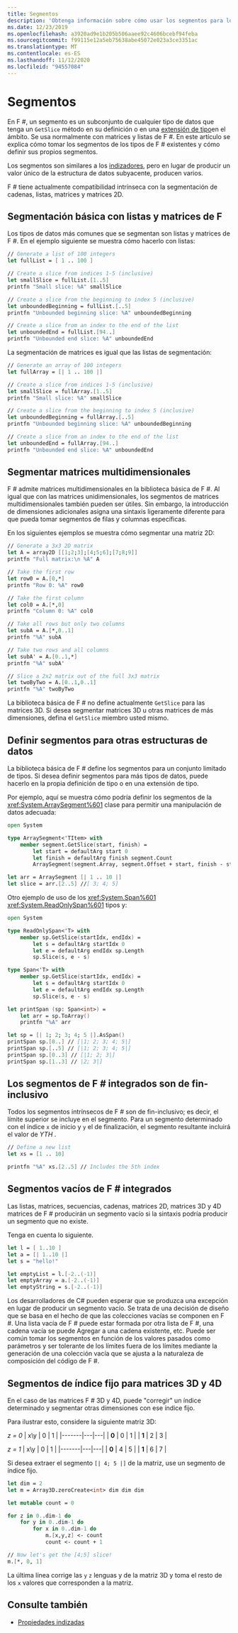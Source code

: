 ```yaml
---
title: Segmentos
description: 'Obtenga información sobre cómo usar los segmentos para los tipos de datos de F # existentes y cómo definir sus propios segmentos para otros tipos de datos.'
ms.date: 12/23/2019
ms.openlocfilehash: a3920ad9e1b205b506aaee92c4606bcebf94feba
ms.sourcegitcommit: f99115e12a5eb75638abe45072e023a3ce3351ac
ms.translationtype: MT
ms.contentlocale: es-ES
ms.lasthandoff: 11/12/2020
ms.locfileid: "94557084"
---
```

# <a name="slices"></a>Segmentos

En F #, un segmento es un subconjunto de cualquier tipo de datos que tenga un `GetSlice` método en su definición o en una [extensión de tipo](type-extensions.md)en el ámbito. Se usa normalmente con matrices y listas de F #. En este artículo se explica cómo tomar los segmentos de los tipos de F # existentes y cómo definir sus propios segmentos.

Los segmentos son similares a los [indizadores](./members/indexed-properties.md), pero en lugar de producir un valor único de la estructura de datos subyacente, producen varios.

F # tiene actualmente compatibilidad intrínseca con la segmentación de cadenas, listas, matrices y matrices 2D.

## <a name="basic-slicing-with-f-lists-and-arrays"></a>Segmentación básica con listas y matrices de F #

Los tipos de datos más comunes que se segmentan son listas y matrices de F #. En el ejemplo siguiente se muestra cómo hacerlo con listas:

```fsharp
// Generate a list of 100 integers
let fullList = [ 1 .. 100 ]

// Create a slice from indices 1-5 (inclusive)
let smallSlice = fullList.[1..5]
printfn "Small slice: %A" smallSlice

// Create a slice from the beginning to index 5 (inclusive)
let unboundedBeginning = fullList.[..5]
printfn "Unbounded beginning slice: %A" unboundedBeginning

// Create a slice from an index to the end of the list
let unboundedEnd = fullList.[94..]
printfn "Unbounded end slice: %A" unboundedEnd
```

La segmentación de matrices es igual que las listas de segmentación:

```fsharp
// Generate an array of 100 integers
let fullArray = [| 1 .. 100 |]

// Create a slice from indices 1-5 (inclusive)
let smallSlice = fullArray.[1..5]
printfn "Small slice: %A" smallSlice

// Create a slice from the beginning to index 5 (inclusive)
let unboundedBeginning = fullArray.[..5]
printfn "Unbounded beginning slice: %A" unboundedBeginning

// Create a slice from an index to the end of the list
let unboundedEnd = fullArray.[94..]
printfn "Unbounded end slice: %A" unboundedEnd
```

## <a name="slicing-multidimensional-arrays"></a>Segmentar matrices multidimensionales

F # admite matrices multidimensionales en la biblioteca básica de F #. Al igual que con las matrices unidimensionales, los segmentos de matrices multidimensionales también pueden ser útiles. Sin embargo, la introducción de dimensiones adicionales asigna una sintaxis ligeramente diferente para que pueda tomar segmentos de filas y columnas específicas.

En los siguientes ejemplos se muestra cómo segmentar una matriz 2D:

```fsharp
// Generate a 3x3 2D matrix
let A = array2D [[1;2;3];[4;5;6];[7;8;9]]
printfn "Full matrix:\n %A" A

// Take the first row
let row0 = A.[0,*]
printfn "Row 0: %A" row0

// Take the first column
let col0 = A.[*,0]
printfn "Column 0: %A" col0

// Take all rows but only two columns
let subA = A.[*,0..1]
printfn "%A" subA

// Take two rows and all columns
let subA' = A.[0..1,*]
printfn "%A" subA'

// Slice a 2x2 matrix out of the full 3x3 matrix
let twoByTwo = A.[0..1,0..1]
printfn "%A" twoByTwo
```

La biblioteca básica de F # no define actualmente `GetSlice` para las matrices 3D. Si desea segmentar matrices 3D u otras matrices de más dimensiones, defina el `GetSlice` miembro usted mismo.

## <a name="defining-slices-for-other-data-structures"></a>Definir segmentos para otras estructuras de datos

La biblioteca básica de F # define los segmentos para un conjunto limitado de tipos. Si desea definir segmentos para más tipos de datos, puede hacerlo en la propia definición de tipo o en una extensión de tipo.

Por ejemplo, aquí se muestra cómo podría definir los segmentos de la <xref:System.ArraySegment%601> clase para permitir una manipulación de datos adecuada:

```fsharp
open System

type ArraySegment<'TItem> with
    member segment.GetSlice(start, finish) =
        let start = defaultArg start 0
        let finish = defaultArg finish segment.Count
        ArraySegment(segment.Array, segment.Offset + start, finish - start)

let arr = ArraySegment [| 1 .. 10 |]
let slice = arr.[2..5] //[ 3; 4; 5]
```

Otro ejemplo de uso de los <xref:System.Span%601> <xref:System.ReadOnlySpan%601> tipos y:

```fsharp
open System

type ReadOnlySpan<'T> with
    member sp.GetSlice(startIdx, endIdx) =
        let s = defaultArg startIdx 0
        let e = defaultArg endIdx sp.Length
        sp.Slice(s, e - s)

type Span<'T> with
    member sp.GetSlice(startIdx, endIdx) =
        let s = defaultArg startIdx 0
        let e = defaultArg endIdx sp.Length
        sp.Slice(s, e - s)

let printSpan (sp: Span<int>) =
    let arr = sp.ToArray()
    printfn "%A" arr

let sp = [| 1; 2; 3; 4; 5 |].AsSpan()
printSpan sp.[0..] // [|1; 2; 3; 4; 5|]
printSpan sp.[..5] // [|1; 2; 3; 4; 5|]
printSpan sp.[0..3] // [|1; 2; 3|]
printSpan sp.[1..3] // |2; 3|]
```

## <a name="built-in-f-slices-are-end-inclusive"></a>Los segmentos de F # integrados son de fin-inclusivo

Todos los segmentos intrínsecos de F # son de fin-inclusivo; es decir, el límite superior se incluye en el segmento. Para un segmento determinado con el índice `x` de inicio y `y` el de finalización, el segmento resultante incluirá el valor de *YTH* .

```fsharp
// Define a new list
let xs = [1 .. 10]

printfn "%A" xs.[2..5] // Includes the 5th index
```

## <a name="built-in-f-empty-slices"></a>Segmentos vacíos de F # integrados

Las listas, matrices, secuencias, cadenas, matrices 2D, matrices 3D y 4D matrices de F # producirán un segmento vacío si la sintaxis podría producir un segmento que no existe.

Tenga en cuenta lo siguiente.

```fsharp
let l = [ 1..10 ]
let a = [| 1..10 |]
let s = "hello!"

let emptyList = l.[-2..(-1)]
let emptyArray = a.[-2..(-1)]
let emptyString = s.[-2..(-1)]
```

Los desarrolladores de C# pueden esperar que se produzca una excepción en lugar de producir un segmento vacío. Se trata de una decisión de diseño que se basa en el hecho de que las colecciones vacías se componen en F #. Una lista vacía de F # puede estar formada por otra lista de F #, una cadena vacía se puede Agregar a una cadena existente, etc. Puede ser común tomar los segmentos en función de los valores pasados como parámetros y ser tolerante de los límites fuera de los límites mediante la generación de una colección vacía que se ajusta a la naturaleza de composición del código de F #.

## <a name="fixed-index-slices-for-3d-and-4d-arrays"></a>Segmentos de índice fijo para matrices 3D y 4D

En el caso de las matrices F # 3D y 4D, puede "corregir" un índice determinado y segmentar otras dimensiones con ese índice fijo.

Para ilustrar esto, considere la siguiente matriz 3D:

*z = 0*
| x\y   | 0 | 1 |
|-------|---|---|
| **0** | 0 | 1 |
| **1** | 2 | 3 |

*z = 1*
| x\y   | 0 | 1 |
|-------|---|---|
| **0** | 4 | 5 |
| **1** | 6 | 7 |

Si desea extraer el segmento `[| 4; 5 |]` de la matriz, use un segmento de índice fijo.

```fsharp
let dim = 2
let m = Array3D.zeroCreate<int> dim dim dim

let mutable count = 0

for z in 0..dim-1 do
    for y in 0..dim-1 do
        for x in 0..dim-1 do
            m.[x,y,z] <- count
            count <- count + 1

// Now let's get the [4;5] slice!
m.[*, 0, 1]
```

La última línea corrige las `y` `z` lenguas y de la matriz 3D y toma el resto de los `x` valores que corresponden a la matriz.

## <a name="see-also"></a>Consulte también

- [Propiedades indizadas](./members/indexed-properties.md)
